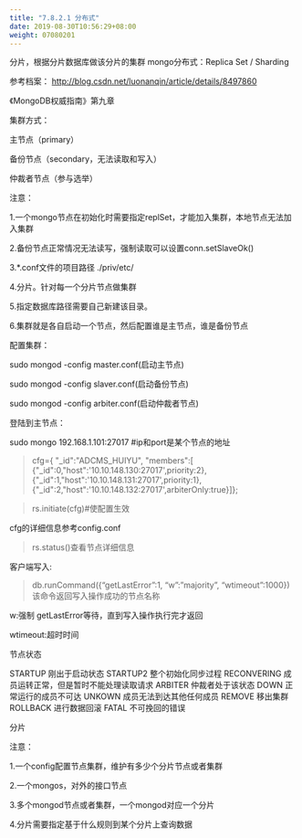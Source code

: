 ```yaml
---
title: "7.8.2.1 分布式"
date: 2019-08-30T10:56:29+08:00
weight: 07080201
---
```

分片，根据分片数据库做该分片的集群
mongo分布式：Replica Set / Sharding

参考档案：
<http://blog.csdn.net/luonanqin/article/details/8497860>

《MongoDB权威指南》第九章

集群方式：

主节点（primary）

备份节点（secondary，无法读取和写入）

仲裁者节点（参与选举）

注意：

1.一个mongo节点在初始化时需要指定replSet，才能加入集群，本地节点无法加入集群

2.备份节点正常情况无法读写，强制读取可以设置conn.setSlaveOk()

3.*.conf文件的项目路径 ./priv/etc/

4.分片。针对每一个分片节点做集群

5.指定数据库路径需要自己新建该目录。

6.集群就是各自启动一个节点，然后配置谁是主节点，谁是备份节点

配置集群：

sudo mongod -config master.conf(启动主节点)

sudo mongod -config slaver.conf(启动备份节点)

sudo mongod -config arbiter.conf(启动仲裁者节点)

登陆到主节点：

sudo mongo 192.168.1.101:27017   #ip和port是某个节点的地址

>cfg={
  "_id":"ADCMS_HUIYU",
  "members":[
   {"_id":0,"host":'10.10.148.130:27017',priority:2},
   {"_id":1,"host":'10.10.148.131:27017',priority:1},
   {"_id":2,"host":'10.10.148.132:27017',arbiterOnly:true}]};  

>rs.initiate(cfg)#使配置生效  

cfg的详细信息参考config.conf

>rs.status()查看节点详细信息

客户端写入:
>db.runCommand({“getLastError”:1, “w”:”majority”, “wtimeout”:1000})
该命令返回写入操作成功的节点名称

w:强制 getLastError等待，直到写入操作执行完才返回

wtimeout:超时时间

节点状态

STARTUP 刚出于启动状态
STARTUP2 整个初始化同步过程
RECONVERING 成员运转正常，但是暂时不能处理读取请求
ARBITER 仲裁者处于该状态
DOWN 正常运行的成员不可达
UNKOWN 成员无法到达其他任何成员
REMOVE 移出集群
ROLLBACK 进行数据回滚
FATAL 不可挽回的错误
 
分片

注意：

1.一个config配置节点集群，维护有多少个分片节点或者集群

2.一个mongos，对外的接口节点

3.多个mongod节点或者集群，一个mongod对应一个分片

4.分片需要指定基于什么规则到某个分片上查询数据
